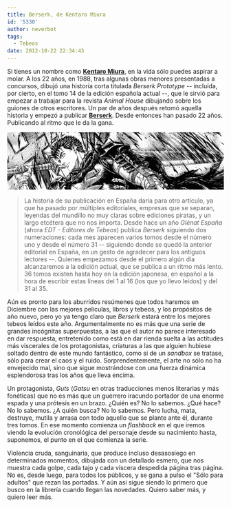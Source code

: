 ```yaml
---
title: Berserk, de Kentaro Miura
id: '5330'
author: neverbot
tags:
  - Tebeos
date: 2012-10-22 22:34:43
---
```


Si tienes un nombre como **[Kentaro Miura](http://en.wikipedia.org/wiki/Kentaro_Miura)**, en la vida sólo puedes aspirar a molar. A los 22 años, en 1988, tras algunas obras menores presentadas a concursos, dibujó una historia corta titulada _Berserk Prototype_ -- incluída, por cierto, en el tomo 14 de la edición española actual --, que le sirvió para empezar a trabajar para la revista _Animal House_ dibujando sobre los guiones de otros escritores. Un par de años después retomó aquella historia y empezó a publicar [**Berserk**](http://en.wikipedia.org/wiki/Berserk_(manga)). Desde entonces han pasado 22 años. Publicando al ritmo que le da la gana.

[![](./berserk-de-kentaro-miura/berserk_guts.gif "Berserk")](./berserk_guts.gif)

> La historia de su publicación en España daría para otro artículo, ya que ha pasado por múltiples editoriales, empresas que se separan, leyendas del mundillo no muy claras sobre ediciones piratas, y un largo etcétera que no nos importa. Desde hace un año _Glénat España_ (ahora _EDT - Editores de Tebeos_) publica _Berserk_ siguiendo dos numeraciones: cada mes aparecen varios tomos desde el número uno y desde el número 31 -- siguiendo donde se quedó la anterior editorial en España, en un gesto de agradecer para los antiguos lectores --. Quienes empezamos desde el primero algún día alcanzaremos a la edición actual, que se publica a un ritmo más lento. 36 tomos existen hasta hoy en la edición japonesa, en español a la hora de escribir estas líneas del 1 al 16 (los que yo llevo leídos) y del 31 al 35.

Aún es pronto para los aburridos resúmenes que todos haremos en Diciembre con las mejores películas, libros y tebeos, y los propósitos de año nuevo, pero yo ya tengo claro que _Berserk_ estará entre los mejores tebeos leídos este año. Argumentalmente no es más que una serie de grandes incógnitas superpuestas, a las que el autor no parece interesado en dar respuesta, entretenido como está en dar rienda suelta a las actitudes más viscerales de los protagonistas, criaturas a las que alguien hubiese soltado dentro de este mundo fantástico, como si de un _sandbox_ se tratase, sólo para crear el caos y el ruido. Sorprendentemente, el arte no sólo no ha envejecido mal, sino que sigue mostrándose con una fuerza dinámica esplendorosa tras los años que lleva encima.

Un protagonista, _Guts_ (_Gatsu_ en otras traducciones menos literarias y más fonéticas) que no es más que un guerrero iracundo portador de una enorme espada y una prótesis en un brazo. ¿Quién es? No lo sabemos. ¿Qué hace? No lo sabemos. ¿A quién busca? No lo sabemos. Pero lucha, mata, destruye, mutila y arrasa con todo aquello que se plante ante él, durante tres tomos. En ese momento comienza un _flashback_ en el que iremos viendo la evolución cronológica del personaje desde su nacimiento hasta, suponemos, el punto en el que comienza la serie.

Violencia cruda, sanguinaria, que produce incluso desasosiego en determinados momentos, dibujada con un detallado esmero, que nos muestra cada golpe, cada tajo y cada víscera despedida página tras página. No es, desde luego, para todos los públicos, y se gana a pulso el "Sólo para adultos" que rezan las portadas. Y aún así sigue siendo lo primero que busco en la librería cuando llegan las novedades. Quiero saber más, y quiero leer más.